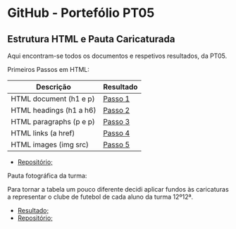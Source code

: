 # GitHub - Portefólio PT05

## Estrutura HTML e Pauta Caricaturada

Aqui encontram-se todos os documentos e respetivos resultados, da PT05.


Primeiros Passos em HTML:

| Descrição | Resultado |
| ------ | ------ |
| HTML document (h1 e p) | [Passo 1][passo1] |
| HTML headings (h1 a h6) | [Passo 2][passo2] |
| HTML paragraphs (p e p) | [Passo 3][passo3] |
| HTML links (a href) | [Passo 4][passo4] |
| HTML images (img src) | [Passo 5][passo5] |



- [Repositório;](https://github.com/pedooor/primeiros_passos_html)


Pauta fotográfica da turma:

Para tornar a tabela um pouco diferente decidi aplicar fundos às caricaturas a representar o clube de futebol de cada aluno da turma 12º12ª. 

- [Resultado;](https://pedooor.github.io/pt05_tabela/)
- [Repositório;](https://github.com/pedooor/pt05_tabela)

[passo1]: <https://pedooor.github.io/primeiros_passos_html/documento.html>
[passo2]: <https://pedooor.github.io/primeiros_passos_html/cabecalhos.html>
[passo3]: <https://pedooor.github.io/primeiros_passos_html/paragrafo.html>
[passo4]: <https://pedooor.github.io/primeiros_passos_html/links.html>
[passo5]: <https://pedooor.github.io/primeiros_passos_html/imagem.html>

